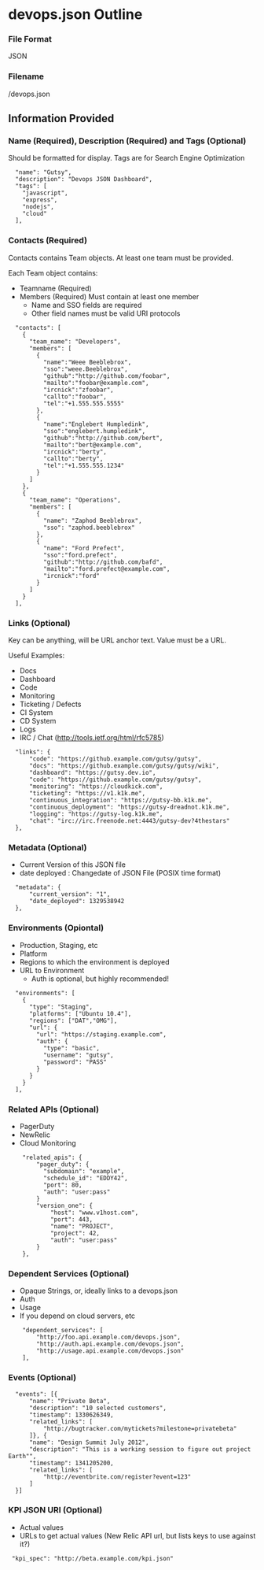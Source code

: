 # devops.json Outline 

###  File Format

JSON

### Filename

/devops.json

## Information Provided

### Name (Required), Description (Required) and Tags (Optional)

Should be formatted for display.
Tags are for Search Engine Optimization
 
````
  "name": "Gutsy",
  "description": "Devops JSON Dashboard",
  "tags": [
    "javascript",
    "express",
    "nodejs",
    "cloud"
  ],
````

### Contacts (Required)

Contacts contains Team objects. At least one team must be provided.

Each Team object contains:

- Teamname (Required)
- Members (Required) Must contain at least one member
    - Name and SSO fields are required
    - Other field names must be valid URI protocols

````
  "contacts": [
    {
      "team_name": "Developers",
      "members": [
        {
          "name":"Weee Beeblebrox",
          "sso":"weee.Beeblebrox",
          "github":"http://github.com/foobar",
          "mailto":"foobar@example.com",
          "ircnick":"zfoobar",
          "callto":"foobar",
          "tel":"+1.555.555.5555"
        },
        {
          "name":"Englebert Humpledink",
          "sso":"englebert.humpledink",
          "github":"http://github.com/bert",
          "mailto":"bert@example.com",
          "ircnick":"berty",
          "callto":"berty",
          "tel":"+1.555.555.1234"
        }
      ]
    },
    {
      "team_name": "Operations",
      "members": [
        {
          "name": "Zaphod Beeblebrox",
          "sso": "zaphod.beeblebrox"
        }, 
        {
          "name": "Ford Prefect",
          "sso":"ford.prefect",
          "github":"http://github.com/bafd",
          "mailto":"ford.prefect@example.com",
          "ircnick":"ford"
        }
      ]
    }
  ],
````

### Links (Optional)

Key can be anything, will be URL anchor text. Value must be a URL.

Useful Examples:

* Docs
* Dashboard
* Code
* Monitoring
* Ticketing / Defects
* CI System
* CD System
* Logs
* IRC / Chat (http://tools.ietf.org/html/rfc5785)

````
  "links": {
      "code": "https://github.example.com/gutsy/gutsy",
      "docs": "https://github.example.com/gutsy/gutsy/wiki",
      "dashboard": "https://gutsy.dev.io",
      "code": "https://github.example.com/gutsy/gutsy",
      "monitoring": "https://cloudkick.com",
      "ticketing": "https://v1.k1k.me",
      "continuous_integration": "https://gutsy-bb.k1k.me",
      "continuous_deployment": "https://gutsy-dreadnot.k1k.me",
      "logging": "https://gutsy-log.k1k.me",
      "chat": "irc://irc.freenode.net:4443/gutsy-dev?4thestars"
  },
````

### Metadata (Optional)

* Current Version of this JSON file
* date deployed : Changedate of JSON File (POSIX time format)

````
  "metadata": {
      "current_version": "1",
      "date_deployed": 1329538942
  },
````

### Environments (Opiontal)

* Production, Staging, etc
* Platform
* Regions to which the environment is deployed 
* URL to Environment
    * Auth is optional, but highly recommended!
 
````
  "environments": [
    {
      "type": "Staging",
      "platforms": ["Ubuntu 10.4"],
      "regions": ["DAT","OMG"],
      "url": {
        "url": "https://staging.example.com",
        "auth": {
          "type": "basic",
          "username": "gutsy",
          "password": "PASS"
        }
      } 
    }
  ],
````

### Related APIs (Optional)

* PagerDuty
* NewRelic
* Cloud Monitoring

````
    "related_apis": {
        "pager_duty": {
          "subdomain": "example",
          "schedule_id": "EDDY42",
          "port": 80,
          "auth": "user:pass"
        }
        "version_one": {
            "host": "www.v1host.com",
            "port": 443,
            "name": "PROJECT",
            "project": 42,
            "auth": "user:pass"
        }
    },
````

### Dependent Services (Optional)

 * Opaque Strings, or, ideally links to a devops.json
 * Auth
 * Usage
 * If you depend on cloud servers, etc

````
    "dependent_services": [
        "http://foo.api.example.com/devops.json",
        "http://auth.api.example.com/devops.json",
        "http://usage.api.example.com/devops.json"
    ],
````

### Events (Optional)

````
  "events": [{
      "name": "Private Beta",
      "description": "10 selected customers",
      "timestamp": 1330626349,
      "related_links": [
          "http://bugtracker.com/mytickets?milestone=privatebeta"
      ]}, {
      "name": "Design Summit July 2012",
      "description": "This is a working session to figure out project Earth"",
      "timestamp": 1341205200,
      "related_links": [
          "http://eventbrite.com/register?event=123"
      ]
  }]
````

### KPI JSON URI (Optional)

* Actual values
* URLs to get actual values (New Relic API url, but lists keys to use against it?)

````
 "kpi_spec": "http://beta.example.com/kpi.json"
````
